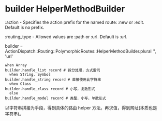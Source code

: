 # builder HelperMethodBuilder

:action - Specifies the action prefix for the named route: :new or :edit. Default is no prefix.

:routing_type - Allowed values are :path or :url. Default is :url.

builder = ActionDispatch::Routing::PolymorphicRoutes::HelperMethodBuilder.plural '', 'url'

```
when Array
builder.handle_list record # 拆分处理，方式雷同
  when String, Symbol
builder.handle_string record # 直接使用此字符串
  when Class
builder.handle_class record # 小写，复数形式
  else
builder.handle_model record # 类型，小写，单数形式
```

以字符串拼接为手段，得到具体的路由 helper 方法。再求值，得到网址(本质也是字符串)。
